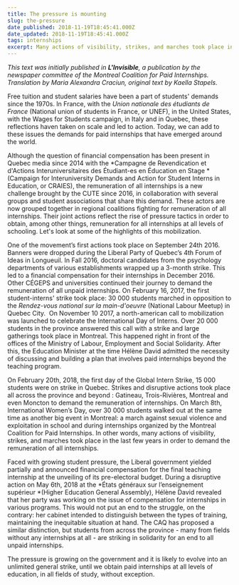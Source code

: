 ```yaml
---
title: The pressure is mounting
slug: the-pressure
date_published: 2018-11-19T18:45:41.000Z
date_updated: 2018-11-19T18:45:41.000Z
tags: internships
excerpt: Many actions of visibility, strikes, and marches took place in the last few years in order to demand the remuneration of all internships.
---
```


**This text was initially published in **L'Invisible**, a publication by the newspaper committee of the Montreal Coalition for Paid Internships.* Translation by Maria Alexandra Craciun, original text by Kaella Stapels.*

Free tuition and student salaries have been a part of students' demands since the 1970s. In France, with the *Union nationale des étudiants de France* (National union of students in France, or UNEF), in the United States, with the Wages for Students campaign, in Italy and in Quebec, these reflections haven taken on scale and led to action. Today, we can add to these issues the demands for paid internships that have emerged around the world.

Although the question of financial compensation has been present in Quebec media since 2014 with the *Campagne de Revendication et d'Actions Interuniversitaires des Étudiant-es en Éducation en Stage *(Campaign for Interuniversity Demands and Action for Student Interns in Education, or CRAIES), the remuneration of all internships is a new challenge brought by the CUTE since 2016, in collaboration with several groups and student associations that share this demand. These actors are now grouped together in regional coalitions fighting for remuneration of all internships. Their joint actions reflect the rise of pressure tactics in order to obtain, among other things, remuneration for all internships at all levels of schooling. Let's look at some of the highlights of this mobilization.

One of the movement’s first actions took place on September 24th 2016. Banners were dropped during the Liberal Party of Quebec’s 4th Forum of Ideas in Longueuil. In Fall 2016, doctoral candidates from the psychology departments of various establishments wrapped up a 3-month strike. This led to a financial compensation for their internships in December 2016. Other CÉGEPS and universities continued their journey to demand the remuneration of all unpaid internships. On February 16, 2017, the first student-interns' strike took place: 30 000 students marched in opposition to the *Rendez-vous national sur la main-d'oeuvre* (National Labour Meetup) in Quebec City.  On November 10 2017, a north-american call to mobilization was launched to celebrate the International Day of Interns. Over 20 000 students in the province answered this call with a strike and large gatherings took place in Montreal. This happened right in front of the offices of the Ministry of Labour, Employment and Social Solidarity. After this, the Education Minister at the time Hélène David admitted the necessity of discussing and building a plan that involves paid internships beyond the teaching program.

On February 20th, 2018, the first day of the Global Intern Strike, 15 000 students were on strike in Quebec. Strikes and disruptive actions took place all across the province and beyond : Gatineau, Trois-Rivières, Montreal and even Moncton to demand the remuneration of internships. On March 8th, International Women’s Day, over 30 000 students walked out at the same time as another big event in Montreal: a march against sexual violence and exploitation in school and during internships organized by the Montreal Coalition for Paid Internships. In other words, many actions of visibility, strikes, and marches took place in the last few years in order to demand the remuneration of all internships.

Faced with growing student pressure, the Liberal government yielded partially and announced financial compensation for the final teaching internship at the unveiling of its pre-electoral budget. During a disruptive action on May 6th, 2018 at the *États généraux sur l’enseignement supérieur *(Higher Education General Assembly), Hélène David revealed that her party was working on the issue of compensation for internships in various programs. This would not put an end to the struggle, on the contrary: her cabinet intended to distinguish between the types of training, maintaining the inequitable situation at hand. The CAQ has proposed a similar distinction, but students from across the province - many from fields without any internships at all - are striking in solidarity for an end to all unpaid internships.

The pressure is growing on the government and it is likely to evolve into an unlimited general strike, until we obtain paid internships at all levels of education, in all fields of study, without exception.
